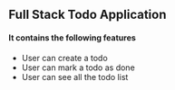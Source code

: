## Full Stack Todo Application
#### It contains the following features 
 - User can create a todo
 - User can mark a todo as done
 - User can see all the todo list


